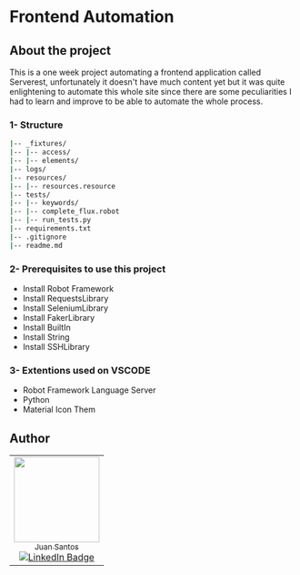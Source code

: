 # Frontend Automation

## About the project
This is a one week project automating a frontend application called Serverest, unfortunately it doesn't have much content yet but it was quite enlightening to automate this whole site since there are some peculiarities I had to learn and improve to be able to automate the whole process.

### 1- Structure

```bash
|-- _fixtures/
|-- |-- access/
|-- |-- elements/
|-- logs/
|-- resources/
|-- |-- resources.resource
|-- tests/
|-- |-- keywords/
|-- |-- complete_flux.robot
|-- |-- run_tests.py
|-- requirements.txt
|-- .gitignore
|-- readme.md
```
### 2- Prerequisites to use this project

- Install Robot Framework
- Install RequestsLibrary
- Install SeleniumLibrary
- Install FakerLibrary
- Install BuiltIn
- Install String
- Install SSHLibrary

### 3- Extentions used on VSCODE

- Robot Framework Language Server
- Python
- Material Icon Them

## Author

<table>
  <tr>
    <td align="center">
      <a href="https://github.com/tjuant1">
        <img loading="lazy" src="https://avatars.githubusercontent.com/u/102924446?v=4" width="150"><br/>
        <sub>Juan Santos</sub>
      </a><br/>
      <a href="https://www.linkedin.com/in/juan-psantos/">
        <img src="https://img.shields.io/badge/-LinkedIn-blue?style=flat-square&logo=Linkedin&logoColor=white" alt="LinkedIn Badge">
      </a>
    </td>
  </tr>
</table>